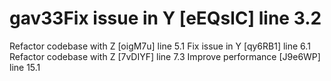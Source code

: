 # gav33Fix issue in Y [eEQslC] line 3.2
Refactor codebase with Z [oigM7u] line 5.1
Fix issue in Y [qy6RB1] line 6.1
Refactor codebase with Z [7vDIYF] line 7.3
Improve performance [J9e6WP] line 15.1
